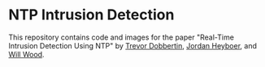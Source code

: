 # NTP Intrusion Detection

This repository contains code and images for the paper "Real-Time Intrusion Detection Using NTP" by [Trevor Dobbertin](trevordobbertin.com), [Jordan Heyboer](https://www.linkedin.com/in/jordan-heyboer-426b891b8/), and [Will Wood](https://github.com/willwould23).

